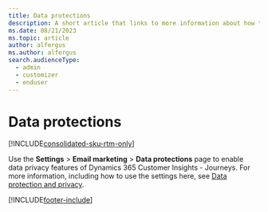 ```yaml
---
title: Data protections
description: A short article that links to more information about how to enable data privacy features and comply with data privacy laws and regulations in Dynamics 365 Customer Insights - Journeys.
ms.date: 08/21/2023
ms.topic: article
author: alfergus
ms.author: alfergus
search.audienceType: 
  - admin
  - customizer
  - enduser
---
```


# Data protections

[!INCLUDE[consolidated-sku-rtm-only](./includes/consolidated-sku-rtm-only.md)]

Use the **Settings** > **Email marketing** > **Data protections** page to enable data privacy features of Dynamics 365 Customer Insights - Journeys. For more information, including how to use the settings here, see [Data protection and privacy](privacy.md).

[!INCLUDE[footer-include](./includes/footer-banner.md)]
